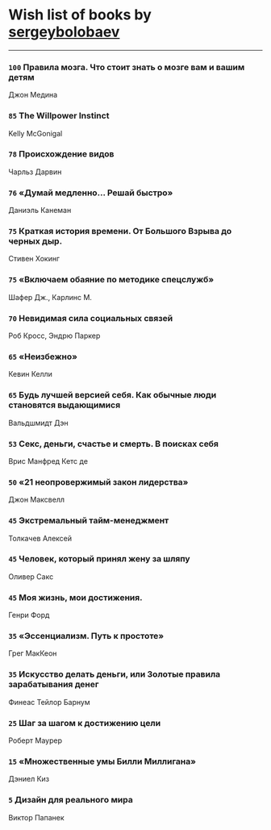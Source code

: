 # Wish list of books by [sergeybolobaev](http://vk.com/id37918255)
---

### `100` Правила мозга. Что стоит знать о мозге вам и вашим детям
Джон Медина

### `85` The Willpower Instinct
Kelly McGonigal

### `78` Происхождение видов
Чарльз Дарвин

### `76` «Думай медленно… Решай быстро»
Даниэль Канеман

### `75` Краткая история времени. От Большого Взрыва до черных дыр.
Стивен Хокинг

### `75` «Включаем обаяние по методике спецслужб»
Шафер Дж., Карлинс М.

### `70` Невидимая сила социальных связей
Роб Кросс, Эндрю Паркер

### `65` «Неизбежно»
Кевин Келли

### `65` Будь лучшей версией себя. Как обычные люди становятся выдающимися
Вальдшмидт Дэн

### `53` Секс, деньги, счастье и смерть. В поисках себя
Врис Манфред Кетс де

### `50` «21 неопровержимый закон лидерства»
Джон Максвелл

### `45` Экстремальный тайм-менеджмент
Толкачев Алексей

### `45` Человек, который принял жену за шляпу
Оливер Сакс

### `45` Моя жизнь, мои достижения.
Генри Форд

### `35` «Эссенциализм. Путь к простоте»
Грег МакКеон

### `35` Искусство делать деньги, или Золотые правила зарабатывания денег
Финеас Тейлор Барнум

### `25` Шаг за шагом к достижению цели
Роберт Маурер

### `15` «Множественные умы Билли Миллигана»
Дэниел Киз

### `5` Дизайн для реального мира
Виктор Папанек

